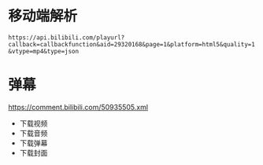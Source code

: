 # 移动端解析
`https://api.bilibili.com/playurl?callback=callbackfunction&aid=29320168&page=1&platform=html5&quality=1&vtype=mp4&type=json`
# 弹幕
https://comment.bilibili.com/50935505.xml

* 下载视频
* 下载音频
* 下载弹幕
* 下载封面
